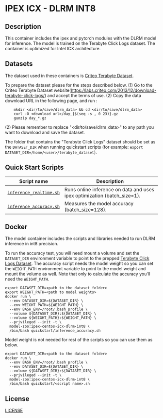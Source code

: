 <!--- 0. Title -->
# IPEX ICX - DLRM INT8 

<!-- 10. Description -->
## Description

This container includes the ipex and pytorch modules with the DLRM model for inference. The model is trained on the Terabyte Click Logs dataset. The container is optimized for Intel ICX architecture.

<!--- 20. Datasets -->
## Datasets

The dataset used in these containers is [Criteo Terabyte Dataset](https://labs.criteo.com/2013/12/download-terabyte-click-logs/).

To prepare the dataset please for the steps described below.
(1) Go to the Criteo Terabyte Dataset website(https://labs.criteo.com/2013/12/download-terabyte-click-logs/) and accept the terms of use. 
(2) Copy the data download URL in the following page, and run :
```
    mkdir <dir/to/save/dlrm_data> && cd <dir/to/save/dlrm_data>
    curl -O <download url>/day_{$(seq -s , 0 23)}.gz
    gunzip day_*.gz
```
(2) Please remember to replace  "<dir/to/save/dlrm_data>" to any path you want to download and save the dataset.

The folder that contains the "Terabyte Click Logs" dataset should be set as the
`DATASET_DIR` when running quickstart scripts 
(for example: `export DATASET_DIR=/home/<user>/terabyte_dataset`).

<!--- 30. Quick Start Scripts -->
## Quick Start Scripts

| Script name | Description |
|-------------|-------------|
| [`inference_realtime.sh`](inference_realtime.sh) | Runs online inference on data and uses ipex optimization (batch_size=1). |
| [`inference_accuracy.sh`](inference_accuracy.sh) | Measures the model accuracy (batch_size=128). |

<!--- 40. Docker -->
## Docker

The model container includes the scripts and libraries needed to run 
DLRM inference in int8 precision.

To run the accuracy test, you will need
mount a volume and set the `DATASET_DIR` environment variable to point
to the prepped [Terabyte Click Logs Dataset](#dataset). The accuracy
script needs the model weight so you can set the `WEIGHT_PATH` environment
variable to point to the model weight and mount the volume as well. Note that
only to calculate the accuracy you'll need the `WEIGHT_PATH`.

```
export DATASET_DIR=<path to the dataset folder>
export WEIGHT_PATH=<path to model weights>
docker run \
  --env DATASET_DIR=${DATASET_DIR} \
  --env WEIGHT_PATH=${WEIGHT_PATH} \
  --env BASH_ENV=/root/.bash_profile \
  --volume ${DATASET_DIR}:${DATASET_DIR} \
  --volume ${WEIGHT_PATH}:${WEIGHT_PATH} \
  --privileged --init -t \
  model-zoo:ipex-centos-icx-dlrm-int8 \
  /bin/bash quickstart/inference_accuracy.sh
```

Model weight is not needed for rest of the scripts so you can use them as below.

```
export DATASET_DIR=<path to the dataset folder>
docker run \
  --env BASH_ENV=/root/.bash_profile \
  --env DATASET_DIR=${DATASET_DIR} \
  --volume ${DATASET_DIR}:${DATASET_DIR} \
  --privileged --init -t \
  model-zoo:ipex-centos-icx-dlrm-int8 \
  /bin/bash quickstart/<script name>.sh
```

<!--- 50. License -->
## License

[LICENSE](/LICENSE)

